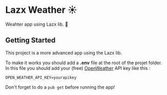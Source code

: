 # Lazx Weather ☀️

Weahter app using Lazx lib. 🦋

## Getting Started

This project is a more advanced app using the Lazx lib. 

To make it works you should add a **.env** file at the root of the projet folder.
In this file you should add your (free) [OpenWeather](https://openweathermap.org/api) API key like this : 
```
OPEN_WEATHER_API_KEY=yourapikey
```

Don't forget to do a `pub get` before running the app!
